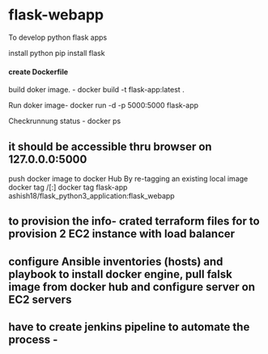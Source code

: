 # flask-webapp
To develop python flask apps

install python
pip install flask

#### create Dockerfile

build doker image. - docker build -t flask-app:latest .

Run doker image- docker run -d -p 5000:5000 flask-app

Checkrunnung status - docker ps

## it should be accessible thru browser on 127.0.0.0:5000

push docker image to docker Hub
By re-tagging an existing local image docker tag <existing-image> <hub-user>/<repo-name>[:<tag>]
docker tag flask-app ashish18/flask_python3_application:flask_webapp

  ## to provision the info- crated terraform files for to provision 2 EC2 instance with load balancer
  
  ## configure Ansible inventories (hosts) and playbook to install docker engine, pull falsk image from docker hub and configure server on EC2 servers
  
  ## have to create jenkins pipeline to automate the process -
